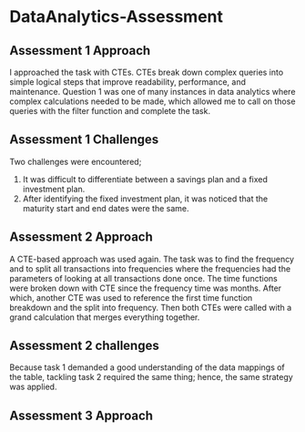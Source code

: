 # DataAnalytics-Assessment
## Assessment 1 Approach
I approached the task with CTEs. CTEs break down complex queries into simple logical steps that improve readability, performance, and maintenance. Question 1 was one of many instances in data analytics where complex calculations needed to be made, which allowed me to call on those queries with the filter function and complete the task.

## Assessment 1 Challenges
Two challenges were encountered;
1. It was difficult to differentiate between a savings plan and a fixed investment plan.
2. After identifying the fixed investment plan, it was noticed that the maturity start and end dates were the same.

## Assessment 2 Approach
A CTE-based approach was used again. The task was to find the frequency and to split all transactions into frequencies where the frequencies had the parameters of looking at all transactions done once. The time functions were broken down with CTE since the frequency time was months. After which, another CTE was used to reference the first time function breakdown and the split into frequency. Then both CTEs were called with a grand calculation that merges everything together. 

## Assessment 2 challenges
Because task 1 demanded a good understanding of the data mappings of the table, tackling task 2 required the same thing; hence, the same strategy was applied.

## Assessment 3 Approach
